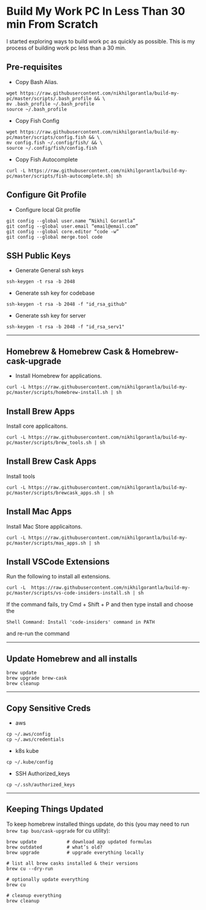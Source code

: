 # Build My Work PC In Less Than 30 min From Scratch

I started exploring ways to build work pc as quickly as possible. This is my process of building work pc less than a 30 min. 

## Pre-requisites 
- Copy Bash Alias. 
```
wget https://raw.githubusercontent.com/nikhilgorantla/build-my-pc/master/scripts/.bash_profile && \
mv .bash_profile ~/.bash_profile
source ~/.bash_profile
```
- Copy Fish Config 

```
wget https://raw.githubusercontent.com/nikhilgorantla/build-my-pc/master/scripts/config.fish && \
mv config.fish ~/.config/fish/ && \
source ~/.config/fish/config.fish 
```
- Copy Fish Autocomplete 

```
curl -L https://raw.githubusercontent.com/nikhilgorantla/build-my-pc/master/scripts/fish-autocomplete.sh| sh
```

## Configure Git Profile 
- Configure local Git profile
```
git config --global user.name “Nikhil Gorantla”
git config --global user.email “email@email.com”
git config --global core.editor “code -w”
git config --global merge.tool code

```
## SSH Public Keys 
- Generate General ssh keys 

```
ssh-keygen -t rsa -b 2048
```
- Generate ssh key for codebase

```
ssh-keygen -t rsa -b 2048 -f "id_rsa_github"
```
- Generate ssh key for server

```
ssh-keygen -t rsa -b 2048 -f "id_rsa_serv1"
```
---

## Homebrew & Homebrew Cask & Homebrew-cask-upgrade 
- Install Homebrew for applications.

```
curl -L https://raw.githubusercontent.com/nikhilgorantla/build-my-pc/master/scripts/homebrew-install.sh | sh
```

## Install Brew Apps
Install core applicaitons. 

```
curl -L https://raw.githubusercontent.com/nikhilgorantla/build-my-pc/master/scripts/brew_tools.sh | sh
```

## Install Brew Cask Apps 
Install tools 

```
curl -L https://raw.githubusercontent.com/nikhilgorantla/build-my-pc/master/scripts/brewcask_apps.sh | sh
```

## Install Mac Apps
Install Mac Store applicaitons. 
```
curl -L https://raw.githubusercontent.com/nikhilgorantla/build-my-pc/master/scripts/mas_apps.sh | sh
``` 



## Install VSCode Extensions
Run the following to install all extensions. 
```
curl -L  https://raw.githubusercontent.com/nikhilgorantla/build-my-pc/master/scripts/vs-code-insiders-install.sh | sh

```
If the command fails, try Cmd + Shift + P and then type install and choose the
```
Shell Command: Install 'code-insiders' command in PATH
```
and re-run the command

---

## Update Homebrew and all installs
```
brew update
brew upgrade brew-cask
brew cleanup
```
---
## Copy Sensitive Creds
- aws
```
cp ~/.aws/config
cp ~/.aws/credentials
```
- k8s kube
```
cp ~/.kube/config
```
- SSH Authorized_keys
```
cp ~/.ssh/authorized_keys
```
---
## Keeping Things Updated

To keep homebrew installed things update, do this (you may need to run ```brew tap buo/cask-upgrade``` for cu utility):

  ```shell
  brew update           # download app updated formulas
  brew outdated         # what’s old?
  brew upgrade          # upgrade everything locally
  
  # list all brew casks installed & their versions
  brew cu --dry-run
  
  # optionally update everything
  brew cu
  
  # cleanup everything
  brew cleanup
  ```
